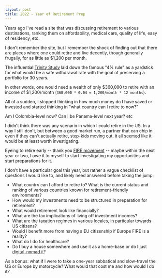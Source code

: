 ```yaml
---
layout: post
title: 2022 - Year of Retirement Prep
---
```


Years ago I've read a site that was discussing retirement to various destinations,
ranking them on affordability, medical care, quality of life, easy of residency, etc.

I don't remember the site, but I remember the shock of finding out that there
are places where one could retire and live decently, though generally frugally,
for as little as $1,200 per month.

The influential [Trinity Study][trinity] laid down the famous "4% rule" as a yardstick
for what would be a safe withdrawal rate with the goal of preserving a portfolio
for 30 years.

In other words, one would need a wealth of only $360,000 to retire with an income
of $1,200/month  (`360,000 * 0.04 = 1,200/month * 12 months`).

All of a sudden, I stopped thinking in how much money do I have saved or invested
and started thinking in "what country can I retire to now?"

Am I Colombia-level now? Can I be Panama-level next year? etc

I didn't think there was any scenario in which I could retire in the US. In a way
I still don't, but between a good market run, a partner that can chip in even
if they can't actually retire, step-kids moving out, it all seemed like it
would be at least worth investigating.

Eyeing to retire early -- thank you [FIRE movement][fire] -- maybe within the next
year or two, I owe it to myself to start investigating my opportunities and start
preparations for it.

I don't have a particular goal this year, but rather a vague checklist of questions
I would like to, and likely need answered before taking the jump:

- What country can I afford to retire to? What is the current status and
  ranking of various countries known for retirement-friendly environments?
- How would my investments need to be structured in preparation for retirement?
- What would retirement look like financially?
- What are the tax implications of living off investment incomes?
- What are the taxation regimes in various locales, in particular towards US citizens?
- Would I benefit more from having a EU citizenship if Europe FIRE is a reality?
- What do I do for healthcare?
- Do I buy a house somewhere and use it as a home-base or do I just
  [digital-nomad it][nomad]?

As a bonus: what if I were to take a one-year sabbatical and slow-travel the US
or Europe by motorcycle? What would that cost me and how would I do it?  


[trinity]: https://en.wikipedia.org/wiki/Trinity_study
[fire]: https://www.reddit.com/r/financialindependence/
[nomad]: https://www.reddit.com/r/digitalnomad/